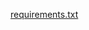 
[requirements.txt](https://github.com/LeandroNg07/requirements.txt/files/14380123/requirements.txt)
